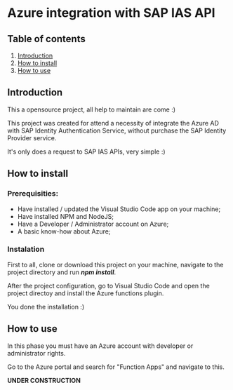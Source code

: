 # Azure integration with SAP IAS API

## Table of contents

1. [Introduction](#introduction)
2. [How to install](#howto-install)
3. [How to use](#howto-use)

## Introduction <a name="introduction"></a>
This a opensource project, all help to maintain are come :)

This project was created for attend a necessity of integrate the Azure AD with SAP Identity Authentication Service, without purchase the SAP Identity Provider service.

It's only does a request to SAP IAS APIs, very simple :)

## How to install <a name="howto-install"></a>

### Prerequisities:
* Have installed / updated the Visual Studio Code app on your machine;
* Have installed NPM and NodeJS;
* Have a Developer / Administrator account on Azure;
* A basic know-how about Azure;

### Instalation
First to all, clone or download this project on your machine, navigate to the project directory and run *__npm install__*.

After the project configuration, go to Visual Studio Code and open the project directoy and install the Azure functions plugin.

You done the installation :)

## How to use <a name="howto-use"></a>

In this phase you must have an Azure account with developer or administrator rights.

Go to the Azure portal and search for "Function Apps" and navigate to this.

**UNDER CONSTRUCTION**

